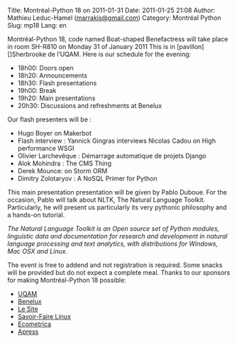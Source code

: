 Title: Montréal-Python 18 on 2011-01-31
Date: 2011-01-25 21:08
Author: Mathieu Leduc-Hamel (marrakis@gmail.com)
Category: Montréal Python
Slug: mp18
Lang: en

<!--:en-->

<div>
Montréal-Python 18, code named Boat-shaped Benefactress will take place
in room SH-R810 on Monday 31 of January 2011 This is
in [pavillon][]Sherbrooke de l’UQAM. Here is our schedule for the
evening:

-   18h00: Doors open
-   18h20: Announcements
-   18h30: Flash presentations
-   19h00: Break
-   19h20: Main presentations
-   20h30: Discussions and refreshments at Benelux

Our flash presenters will be :

-   Hugo Boyer on Makerbot
-   Flash interview : Yannick Gingras interviews Nicolas Cadou on High
    performance WSGI
-   Olivier Larchevêque : Démarrage automatique de projets Django
-   Alok Mohindra : The CMS Thing
-   Derek Mounce: on Storm ORM
-   Dimitry Zolotaryov : A NoSQL Primer for Python

This main presentation presentation will be given by Pablo Duboue. For
the occasion, Pablo will talk about NLTK, The Natural Language Toolkit.
Particularly, he will present us particularly its very pythonic
philosophy and a hands-on tutorial.

*The Natural Language Toolkit is an Open source set of Python modules,
linguistic data and documentation for research and development in
natural language processing and text analytics, with distributions for
Windows, Mac OSX and Linux.*

The event is free to addend and not registration is required. Some
snacks will be provided but do not expect a complete meal. Thanks to our
sponsors for making Montréal-Python 18 possible:

-   [UQAM][]
-   [Benelux][]
-   [Le Site][]
-   [Savoir-Faire Linux][]
-   [Ecometrica][]
-   [Apress][]

</div>

  [pavillon]: http://www.uqam.ca/campus/pavillons/sh.htm
  [UQAM]: http://uqam.ca
  [Benelux]: http://www.brasseriebenelux.com/
  [Le Site]: http://lesite.ca
  [Savoir-Faire Linux]: http://www.savoirfairelinux.com/
  [Ecometrica]: http://ecometrica.ca/
  [Apress]: http://apress.com
